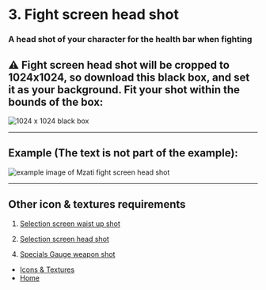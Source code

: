 # 3. Fight screen head shot

### A head shot of your character for the health bar when fighting

## ⚠️ Fight screen head shot will be cropped to 1024x1024, so download this black box, and set it as your background. Fit your shot within the bounds of the box:

![1024 x 1024 black box](https://sncommunity.github.io/req/assets/images/1024x1024.jpg)

---

## Example (The text is not part of the example):

![example image of Mzati fight screen head shot](https://sncommunity.github.io/req/assets/images/head-fight.png)

---

## Other icon & textures requirements

<ol start = "1">
<li><a href="./waist-up-shot">Selection screen waist up shot</a></li>
</ol>
<ol start="2">
<li><a href="./head-shot-selection-screen">Selection screen head shot</a></li>
</ol>
<ol start = "4">
 <li><a href="./specials-gauge-weapon">Specials Gauge weapon shot</a></li>
</ol>

- [Icons & Textures](./icons-and-textures)
- [Home](../)
